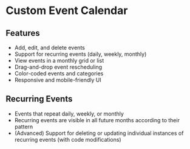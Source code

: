 # Custom Event Calendar


## Features
- Add, edit, and delete events
- Support for recurring events (daily, weekly, monthly)
- View events in a monthly grid or list
- Drag-and-drop event rescheduling
- Color-coded events and categories
- Responsive and mobile-friendly UI

## Recurring Events
- Events that repeat daily, weekly, or monthly
- Recurring events are visible in all future months according to their pattern
- (Advanced) Support for deleting or updating individual instances of recurring events (with code modifications)
